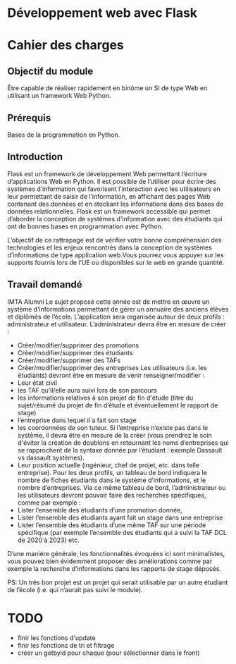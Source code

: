 
# Développement web avec Flask 
# Cahier des charges 

## Objectif du module
Être capable de réaliser rapidement en binôme un SI de type Web en utilisant un framework Web Python. 

## Prérequis
Bases de la programmation en Python.

## Introduction
Flask est un framework de développement Web permettant l’écriture d’applications Web en Python. Il est possible de l’utiliser pour écrire des systèmes d’information qui favorisent l’interaction avec les utilisateurs en leur permettant de saisir de l’information, en affichant des pages Web contenant des données et en stockant les informations dans des bases de données relationnelles. Flask est un framework accessible qui permet d’aborder la conception de systèmes d’information avec des étudiants qui ont de bonnes bases en programmation avec Python.

L’objectif de ce rattrapage est de vérifier votre bonne compréhension des technologies et les enjeux rencontrés dans la conception de systèmes d’informations de type application web.Vous pourrez vous appuyer sur les supports fournis lors de l’UE ou disponibles sur le web en grande quantité. 

## Travail demandé
IMTA Alumni
Le sujet proposé cette année est de mettre en œuvre un système d’informations permettant de gérer un annuaire des anciens élèves et diplômés de l’école. 
L’application sera organisée autour de deux profils : administrateur et utilisateur. 
L’administrateur devra être en mesure de créer : 
- Créer/modifier/supprimer des promotions
- Créer/modifier/supprimer des étudiants
- Créer/modifier/supprimer des TAFs
- Créer/modifier/supprimer des entreprises
Les utilisateurs (i.e. les étudiants)  devront être en mesure de venir renseigner/modifier : 
- Leur état civil
- les TAF qu’il/elle aura suivi lors de son parcours 
- les informations relatives à son projet de fin d'étude (titre du sujet/résumé du projet de fin d’étude et éventuellement le rapport de stage)
- l’entreprise dans lequel il a fait son stage 
- les coordonnées de son tuteur. Si l’entreprise n’existe pas dans le système, il devra être en mesure de la créer (vous prendrez le soin d'éviter la création de doublons en retournant les noms d’entreprises qui se rapprochent de la syntaxe donnée par l’étudiant : exemple Dassault vs dassault systèmes).
- Leur position actuelle (ingénieur, chef de projet, etc. dans telle entreprise). 
Pour les deux profils, un tableau de bord indiquera le nombre de fiches étudiants dans le système d’informations, et le nombre d’entreprises. Via ce même tableau de bord, l’administrateur ou les utilisateurs devront pouvoir faire des recherches spécifiques, comme par exemple : 
- Lister l’ensemble des étudiants d’une promotion donnée,
- Lister l’ensemble des étudiants ayant fait un stage dans une entreprise
- Lister l’ensemble des étudiants d’une même TAF sur une période spécifique (par exemple l’ensemble des étudiants qui a suivi la TAF DCL de 2020 à 2023)
etc.

D’une manière générale, les fonctionnalités évoquées ici sont minimalistes, vous pouvez bien évidemment proposer des améliorations comme par exemple la recherche d’informations dans les rapports de stage déposés. 

PS: Un très bon projet est un projet qui serait utilisable par un autre étudiant de l’école (i.e. qui n’aurait pas suivi le module).


# TODO
- finir les fonctions d'update
- finir les fonctions de tri et filtrage
- créer un getbyid pour chaque (pour sélectionner dans le front)